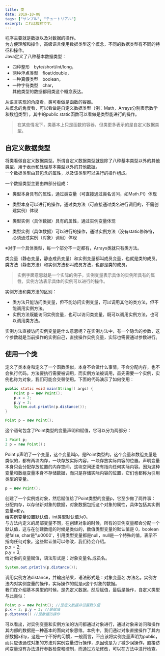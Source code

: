 ```yaml
---
title: 类
date: 2019-10-08
tags: ["サンプル", "チュートリアル"]
excerpt: これは抜粋です。
---
```


程序主要就是数据以及对数据的操作。  
为方便理解和操作，高级语言使用数据类型这个概念，不同的数据类型有不同的特征和操作。  
Java定义了八种基本数据类型： 
- 四种整形　byte/short/int/long， 
- 两种浮点类型　float/double， 
- 一种真假类型　boolean， 
- 一种字符类型　char，  
其他类型的数据都用类这个概念表达。 

从语言实现的角度看，类可看做是函数的容器。  
从概念的角度看，可以看做是自定义数据类型（例：Math，Arrays分别表示数学和数组类型），其中的public static函数可以看做是类型能进行的操作。

> 在某些情况下，类基本上只是函数的容器，但类更多表示的是自定义数据类型。 

## 自定义数据类型
将类看做自定义数据类型。所谓自定义数据类型就是除了八种基本类型以外的其他类型，用于表示和处理基本类型以外的其他数据。  
一个数据类型由其包含的属性，以及该类型可以进行的操作组成。  

一个数据类型主要由四部分组成：  
- 类型本身具有的属性，通过类变量（可直接通过类名访问，如Math.PI）体现  
- 类型本身可以进行的操作，通过类方法（可直接通过类名进行调用的，不需创建实例）体现  

- 类型实例（具体数据）具有的属性，通过实例变量体现
- 类型实例（具体数据）可以进行的操作，通过实例方法（没有static修饰符，必须通过实例（对象）调用）体现

※对于一个具体类型，每一个部分不一定都有，Arrays类就只有类方法。

类变量（静态变量，静态成员变量）和实例变量都叫成员变量，也就是类的成员。  
类方法（静态方法）和实例方法都叫成员方法，也都是类的成员。  

> 实例字面意思就是一个实际的例子，实例变量表示具体的实例所具有的属性，实例方法表示具体的实例可以进行的操作。

实例方法和类方法的区别：
- 类方法只能访问类变量，但不能访问实例变量，可以调用其他的类方法，但不能调用实例方法。
- 实例方法既能访问实例变量，也可以访问类变量，既可以调用实例方法，也可以调用类方法。

实例方法直接访问实例变量是什么意思呢？在实例方法中，有一个隐含的参数，这个参数就是当前操作的实例自己，直接操作实例变量，实际也需要通过参数进行。

## 使用一个类

定义了类本身和定义了一个函数类似，本身不会做什么事情，不会分配内存，也不会执行代码。方法要执行需要被调用，而实例方法被调用，首先需要一个实例，实例也称为对象，我们可能会交替使用。下面的代码演示了如何使用：  

~~~java
public static void main(String[] args) {
    Point p = new Point();
    p.x = 2;
    p.y = 3;
    System.out.println(p.distance());
}
~~~

~~~java
Point p = new Point();
~~~
这个语句包含了Point类型的变量声明和赋值，它可以分为两部分：  
~~~java
1 Point p;
2 p = new Point()；
~~~
Point p声明了一个变量，这个变量叫p，是Point类型的。这个变量和数组变量是类似的，都有两块内存，一块存放实际内容，一块存放实际内容的位置。声明变量本身只会分配存放位置的内存空间，这块空间还没有指向任何实际内容。因为这种变量和数组变量本身不存储数据，而只是存储实际内容的位置，它们也都称为引用类型的变量。 
~~~java
p = new Point();
~~~
创建了一个实例或对象，然后赋值给了Point类型的变量p，它至少做了两件事：  
分配内存，以存储新对象的数据，对象数据包括这个对象的属性，具体包括其实例变量x和y。  
给实例变量设置默认值，int类型默认值为0。  
与方法内定义的局部变量不同，在创建对象的时候，所有的实例变量都会分配一个默认值，这与在创建数组的时候是类似的，数值类型变量的默认值是 0，boolean是false, char是'\u0000'，引用类型变量都是null，null是一个特殊的值，表示不指向任何对象。这些默认值可以修改，我们待会介绍。  
p.x = 2;  
p.y = 3;  
给对象的变量赋值，语法形式是：对象变量名.成员名。  
~~~java
System.out.println(p.distance());
~~~
调用实例方法distance，并输出结果，语法形式是：对象变量名.方法名。实例方法内对实例变量的操作，实际操作的就是p这个对象的数据。  
我们在介绍基本类型的时候，是先定义数据，然后赋值，最后是操作，自定义类型与此类似：  
~~~java
Point p = new Point(); //是定义数据并设置默认值  
p.x = 2; p.y = 3; //是赋值  
p.distance() //是数据的操作 
~~~
可以看出，对实例变量和实例方法的访问都通过对象进行，通过对象来访问和操作其内部的数据是一种基本的面向对象思维。本例中，我们通过对象直接操作了其内部数据x和y，这是一个不好的习惯，一般而言，不应该将实例变量声明为public，而只应该通过对象的方法对实例变量进行操作，原因也是为了减少误操作，直接访问变量没有办法进行参数检查和控制，而通过方法修改，可以在方法中进行检查。  
